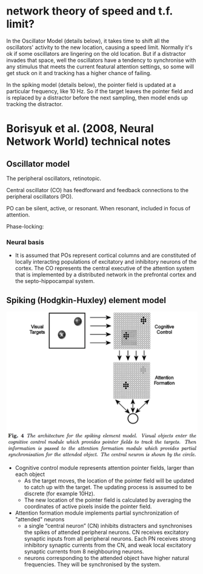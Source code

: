 network theory of speed and t.f. limit?
==============

In the Oscillator Model (details below), it takes time to shift all the oscillators' activity to the new location, causing a speed limit. Normally it's ok if some oscillators are lingering on the old location. But if a distractor invades that space, well the oscillators have a tendency to synchronise with any stimulus that meets the current featural attention settings, so some will get stuck on it and tracking has a higher chance of failing.

In the spiking model (details below), the pointer field is updated at a particular frequency, like 10 Hz. So if the target leaves the pointer field and is replaced by a distractor before the next sampling, then model ends up tracking the distractor.

# Borisyuk et al. (2008, Neural Network World) technical notes

## Oscillator model

The peripheral oscillators, retinotopic.

Central oscillator (CO) has feedforward and feedback connections to the peripheral oscillators (PO).

PO can be silent, active, or resonant. When resonant, included in focus of attention.

Phase-locking: 

### Neural basis

- It is assumed that POs represent cortical columns and are constituted
  of locally interacting populations of excitatory and inhibitory
  neurons of the cortex. The CO represents the central executive of the
  attention system that is implemented by a distributed network in the
  prefrontal cortex and the septo-hippocampal system. 

## Spiking (Hodgkin-Huxley) element model

![BorisyukNetwork](BorisyukEtAl2008Fig4.png
 "")

- Cognitive control module represents attention pointer fields, larger than each object
  - As the target moves, the location of the pointer field will be updated to catch up with the target. The updating process is assumed to be discrete (for example 10Hz). 
  - The new location of the pointer field is calculated by averaging the coordinates of active pixels inside the pointer field.
- Attention formation module implements partial synchronization of "attended" neurons
  - a single “central neuron” (CN) inhibits distracters and synchronises the spikes of attended peripheral neurons. CN receives excitatory synaptic inputs from all peripheral neurons. Each PN receives strong inhibitory synaptic currents from the CN, and weak local excitatory synaptic currents from 8 neighbouring neurons.
  - neurons corresponding to the attended object have higher natural frequencies. They will be synchronised by the system. 

